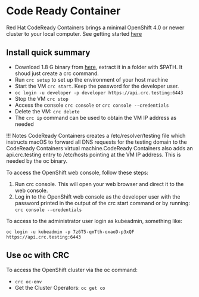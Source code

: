 # Code Ready Container

Red Hat CodeReady Containers brings a minimal OpenShift 4.0 or newer cluster to your local computer. See getting started [here](https://code-ready.github.io/crc/)

## Install quick summary

* Download 1.8 G binary from [here](https://cloud.redhat.com/openshift/install/crc/installer-provisioned), extract it in a folder with $PATH. It shoud just create a crc command.
* Run `crc setup` to set up the environment of your host machine 
* Start the VM `crc start`. Keep the password for the developer user.
* `oc login -u developer -p developer https://api.crc.testing:6443` 
* Stop the VM `crc stop`
* Access the console `crc console` or `crc console --credentials`
* Delete the VM: `crc delete`
* The `crc ip` command can be used to obtain the VM IP address as needed

!!! Notes
    CodeReady Containers creates a /etc/resolver/testing file which instructs macOS to forward all DNS requests for the testing domain to the CodeReady Containers virtual machine.CodeReady Containers also adds an api.crc.testing entry to /etc/hosts pointing at the VM IP address. This is needed by the oc binary.


To access the OpenShift web console, follow these steps:

1. Run crc console. This will open your web browser and direct it to the web console.
2. Log in to the OpenShift web console as the developer user with the password printed in the output of the crc start command or by running: `crc console --credentials`

To access to the administrator user login as kubeadmin, something like:

`oc login -u kubeadmin -p 7z6T5-qmTth-oxaoD-p3xQF https://api.crc.testing:6443`

## Use oc with CRC

To access the OpenShift cluster via the oc command:

* `crc oc-env`
* Get the Cluster Operators: `oc get co`

